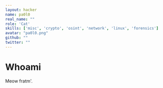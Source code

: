 ```yaml
---
layout: hacker
name: pa0l0
real_name: ""
role: 'Cat'
skills: ['misc', 'crypto', 'osint', 'network', 'linux', 'forensics']
avatar: "pa0l0.png"
github: ""
twitter: ""
---
```


# Whoami

Meow fratm'.


